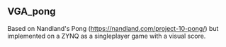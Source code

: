 ## VGA_pong 
Based on Nandland's Pong (https://nandland.com/project-10-pong/) but implemented on a ZYNQ as a singleplayer game with a visual score.

